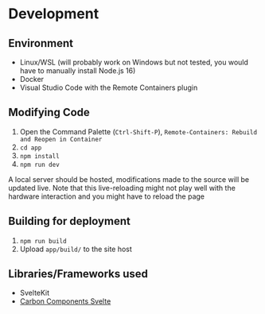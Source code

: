 # Development

## Environment

- Linux/WSL (will probably work on Windows but not tested, you would have to manually install Node.js 16)
- Docker
- Visual Studio Code with the Remote Containers plugin

## Modifying Code

1. Open the Command Palette (`Ctrl-Shift-P`), `Remote-Containers: Rebuild and Reopen in Container`
2. `cd app`
3. `npm install`
4. `npm run dev`

A local server should be hosted, modifications made to the source will be updated live. Note that this live-reloading might not play well with the hardware interaction and you might have to reload the page

## Building for deployment

1. `npm run build`
2. Upload `app/build/` to the site host

## Libraries/Frameworks used

- SvelteKit
- [Carbon Components Svelte](https://carbon-components-svelte.onrender.com/)
